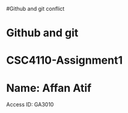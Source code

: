 
#Github and git conflict

# Github and git

# CSC4110-Assignment1

<h1>Name: Affan Atif</h1>
Access ID: GA3010

